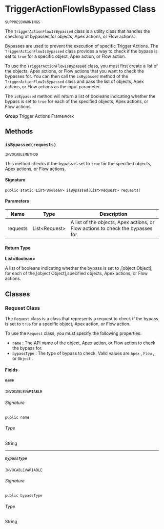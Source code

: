 # TriggerActionFlowIsBypassed Class

`SUPPRESSWARNINGS`

The `TriggerActionFlowIsBypassed` class is a utility class that handles the checking of 
bypasses for objects, Apex actions, or Flow actions. 
 
Bypasses are used to prevent the execution of specific Trigger Actions. 
The `TriggerActionFlowIsBypassed` class provides a way to check if the bypass is set 
to `true` for a specific object, Apex action, or Flow action. 
 
To use the `TriggerActionFlowIsBypassed` class, you must first create a list of the objects, 
Apex actions, or Flow actions that you want to check the bypasses for. 
You can then call the `isBypassed` method of the `TriggerActionFlowIsBypassed` class and 
pass the list of objects, Apex actions, or Flow actions as the input parameter. 
 
The `isBypassed` method will return a list of booleans indicating whether the bypass is set 
to `true` for each of the specified objects, Apex actions, or Flow actions.

**Group** Trigger Actions Framework

## Methods
### `isBypassed(requests)`

`INVOCABLEMETHOD`

This method checks if the bypass is set to `true` for the specified objects, 
Apex actions, or Flow actions.

#### Signature
```apex
public static List<Boolean> isBypassed(List<Request> requests)
```

#### Parameters
| Name | Type | Description |
|------|------|-------------|
| requests | List&lt;Request&gt; | A list of the objects, Apex actions, or Flow actions to check the bypasses for. |

#### Return Type
**List&lt;Boolean&gt;**

A list of booleans indicating whether the bypass is set to ,[object Object], for each of the,[object Object],specified objects, Apex actions, or Flow actions.

## Classes
### Request Class

The `Request` class is a class that represents a request to check if the bypass is set to `true` for a specific object, Apex action, or Flow action. 
 
To use the `Request` class, you must specify the following properties: 
 
- `name` : The API name of the object, Apex action, or Flow action to check the bypass for. 
- `bypassType` : The type of bypass to check. Valid values are `Apex` , `Flow` , or `Object` .

#### Fields
##### `name`

`INVOCABLEVARIABLE`

###### Signature
```apex
public name
```

###### Type
String

---

##### `bypassType`

`INVOCABLEVARIABLE`

###### Signature
```apex
public bypassType
```

###### Type
String